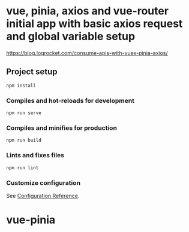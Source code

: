 # vue, pinia, axios and vue-router initial app with basic axios request and global variable setup 
https://blog.logrocket.com/consume-apis-with-vuex-pinia-axios/

## Project setup
```
npm install
```

### Compiles and hot-reloads for development
```
npm run serve
```

### Compiles and minifies for production
```
npm run build
```

### Lints and fixes files
```
npm run lint
```

### Customize configuration
See [Configuration Reference](https://cli.vuejs.org/config/).
# vue-pinia
